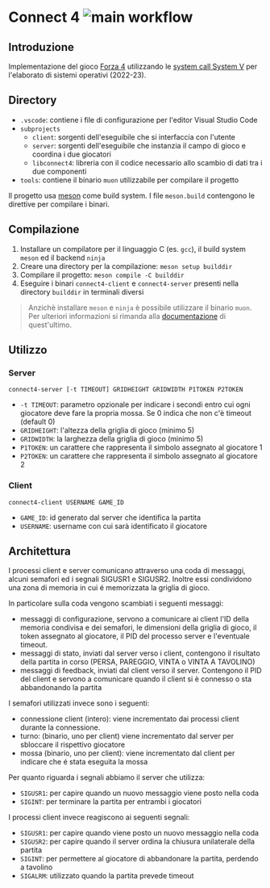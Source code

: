 # Connect 4 ![main workflow](https://github.com/TomZanna/elaborato-so/actions/workflows/ubuntu.yml/badge.svg)

## Introduzione
Implementazione del gioco [Forza 4](https://en.wikipedia.org/wiki/Connect_Four) utilizzando le [system call System V](https://man7.org/linux/man-pages/man7/sysvipc.7.html) per l'elaborato di sistemi operativi (2022-23).

## Directory
* `.vscode`: contiene i file di configurazione per l'editor Visual Studio Code
* `subprojects`
  * `client`: sorgenti dell'eseguibile che si interfaccia con l'utente
  * `server`: sorgenti dell'eseguibile che instanzia il campo di gioco e coordina i due giocatori
  * `libconnect4`: libreria con il codice necessario allo scambio di dati tra i due componenti
* `tools`: contiene il binario `muon` utilizzabile per compilare il progetto

Il progetto usa [meson](https://mesonbuild.com/) come build system. I file `meson.build` contengono le direttive per compilare i binari.

## Compilazione
1. Installare un compilatore per il linguaggio C (es. `gcc`), il build system `meson` ed il backend `ninja`
2. Creare una directory per la compilazione: `meson setup builddir`
3. Compilare il progetto: `meson compile -C builddir`
4. Eseguire i binari `connect4-client` e `connect4-server` presenti nella directory `builddir` in terminali diversi

> Anzichè installare `meson` e `ninja` è possibile utilizzare il binario `muon`. Per ulteriori informazioni si rimanda alla [documentazione](https://muon.build/) di quest'ultimo.

## Utilizzo
### Server
`connect4-server [-t TIMEOUT] GRIDHEIGHT GRIDWIDTH P1TOKEN P2TOKEN`
- `-t TIMEOUT`: parametro opzionale per indicare i secondi entro cui ogni giocatore deve fare la propria mossa. Se 0 indica che non c'è timeout (default 0)
- `GRIDHEIGHT`: l'altezza della griglia di gioco (minimo 5)
- `GRIDWIDTH`: la larghezza della griglia di gioco (minimo 5)
- `P1TOKEN`: un carattere che rappresenta il simbolo assegnato al giocatore 1
- `P2TOKEN`: un carattere che rappresenta il simbolo assegnato al giocatore 2

### Client
`connect4-client USERNAME GAME_ID`
- `GAME_ID`: id generato dal server che identifica la partita
- `USERNAME`: username con cui sarà identificato il giocatore

## Architettura
I processi client e server comunicano attraverso una coda di messaggi, alcuni semafori ed i segnali SIGUSR1 e SIGUSR2.
Inoltre essi condividono una zona di memoria in cui é memorizzata la griglia di gioco.

In particolare sulla coda vengono scambiati i seguenti messaggi:
- messaggi di configurazione, servono a comunicare ai client l'ID della memoria condivisa e dei semafori, le dimensioni della griglia di gioco, il token assegnato al giocatore, il PID del processo server e l'eventuale timeout.
- messaggi di stato, inviati dal server verso i client, contengono il risultato della partita in corso (PERSA, PAREGGIO, VINTA o VINTA A TAVOLINO)
- messaggi di feedback, inviati dal client verso il server. Contengono il PID del client e servono a comunicare quando il client si è connesso o sta abbandonando la partita

I semafori utilizzati invece sono i seguenti:
- connessione client (intero): viene incrementato dai processi client durante la connessione.
- turno: (binario, uno per client) viene incrementato dal server per sbloccare il rispettivo giocatore
- mossa (binario, uno per client): viene incrementato dal client per indicare che é stata eseguita la mossa

Per quanto riguarda i segnali abbiamo il server che utilizza:
- `SIGUSR1`: per capire quando un nuovo messaggio viene posto nella coda
- `SIGINT`: per terminare la partita per entrambi i giocatori

I processi client invece reagiscono ai seguenti segnali:
- `SIGUSR1`: per capire quando viene posto un nuovo messaggio nella coda
- `SIGUSR2`: per capire quando il server ordina la chiusura unilaterale della partita
- `SIGINT`: per permettere al giocatore di abbandonare la partita, perdendo a tavolino
- `SIGALRM`: utilizzato quando la partita prevede timeout
